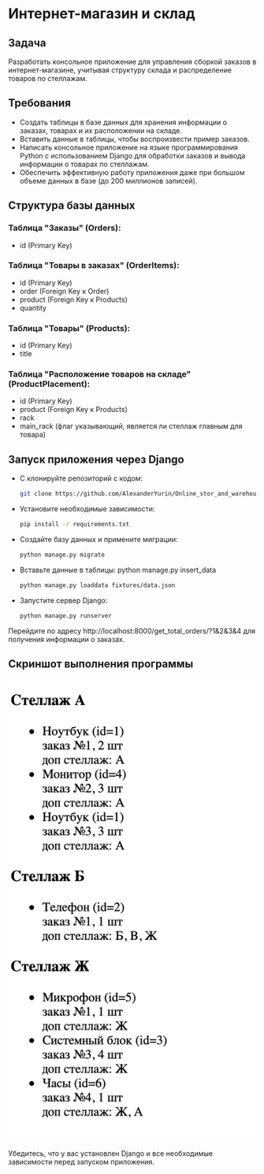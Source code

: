 # Интернет-магазин и склад
## Задача

Разработать консольное приложение для управления сборкой заказов в интернет-магазине, учитывая структуру склада и распределение товаров по стеллажам.

## Требования

- Создать таблицы в базе данных для хранения информации о заказах, товарах и их расположении на складе.
- Вставить данные в таблицы, чтобы воспроизвести пример заказов.
- Написать консольное приложение на языке программирования Python с использованием Django для обработки заказов и вывода информации о товарах по стеллажам.
- Обеспечить эффективную работу приложения даже при большом объеме данных в базе (до 200 миллионов записей).

## Структура базы данных

### Таблица "Заказы" (Orders):
- id (Primary Key)

### Таблица "Товары в заказах" (OrderItems):
- id (Primary Key)
- order (Foreign Key к Order)
- product (Foreign Key к Products)
- quantity

### Таблица "Товары" (Products):
- id (Primary Key)
- title

### Таблица "Расположение товаров на складе" (ProductPlacement):
- id (Primary Key)
- product (Foreign Key к Products)
- rack
- main_rack (флаг указывающий, является ли стеллаж главным для товара)

## Запуск приложения через Django

- С клонируйте репозиторий с кодом: 
  ```bash
  git clone https://github.com/AlexanderYurin/Online_stor_and_warehouse.git
  ```
- Установите необходимые зависимости: 
    ``` bash
    pip install -r requirements.txt
    ```
- Создайте базу данных и примените миграции: 
    ``` bash
    python manage.py migrate
    ```
- Вставьте данные в таблицы: python manage.py insert_data
    ``` bash
    python manage.py loaddata fixtures/data.json
    ```
- Запустите сервер Django: 
    ``` bash
    python manage.py runserver
    ```
Перейдите по адресу http://localhost:8000/get_total_orders/?1&2&3&4 для получения информации о заказах.


## Скриншот выполнения программы

![img.png](example.png)


Убедитесь, что у вас установлен Django и все необходимые зависимости перед запуском приложения.